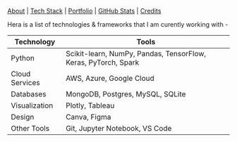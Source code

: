 [About](/about.md) | [Tech Stack](/tech-stack.md) | [Portfolio](/portfolio.md) | [GitHub Stats](/github-stats.md) | [Credits](/credits.md)

Hera is a list of technologies & frameworks that I am curently working with - 

| Technology | Tools |
| --- | --- |
| Python | Scikit-learn, NumPy, Pandas, TensorFlow, Keras, PyTorch, Spark |
| Cloud Services | AWS, Azure, Google Cloud |
| Databases | MongoDB, Postgres, MySQL, SQLite |
| Visualization | Plotly, Tableau |
| Design | Canva, Figma |
| Other Tools | Git, Jupyter Notebook, VS Code |
